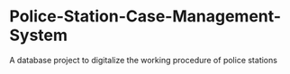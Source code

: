 # Police-Station-Case-Management-System
A database project to digitalize the working procedure of police stations
